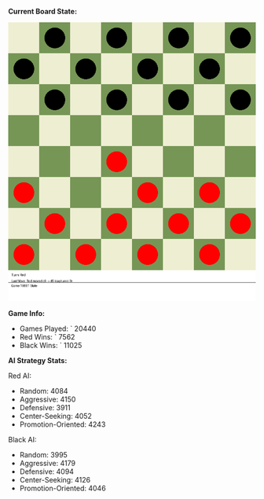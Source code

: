 
**Current Board State:**  
<!-- START_GIF -->
![Checkers Game](./checkers_game.gif)
<!-- END_GIF -->

**Game Info:**  
- Games Played: `<!-- GAMES_PLAYED --> 20440
- Red Wins: `<!-- RED_WINS --> 7562
- Black Wins: `<!-- BLACK_WINS --> 11025

<!-- AI_STATS -->
**AI Strategy Stats:**

Red AI:
- Random: 4084
- Aggressive: 4150
- Defensive: 3911
- Center-Seeking: 4052
- Promotion-Oriented: 4243

Black AI:
- Random: 3995
- Aggressive: 4179
- Defensive: 4094
- Center-Seeking: 4126
- Promotion-Oriented: 4046
